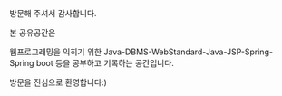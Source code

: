 방문해 주셔서 감사합니다.

본 공유공간은

웹프로그래밍을 익히기 위한 Java-DBMS-WebStandard-Java-JSP-Spring-Spring boot 등을 공부하고 기록하는 공간입니다.

방문을 진심으로 환영합니다:)